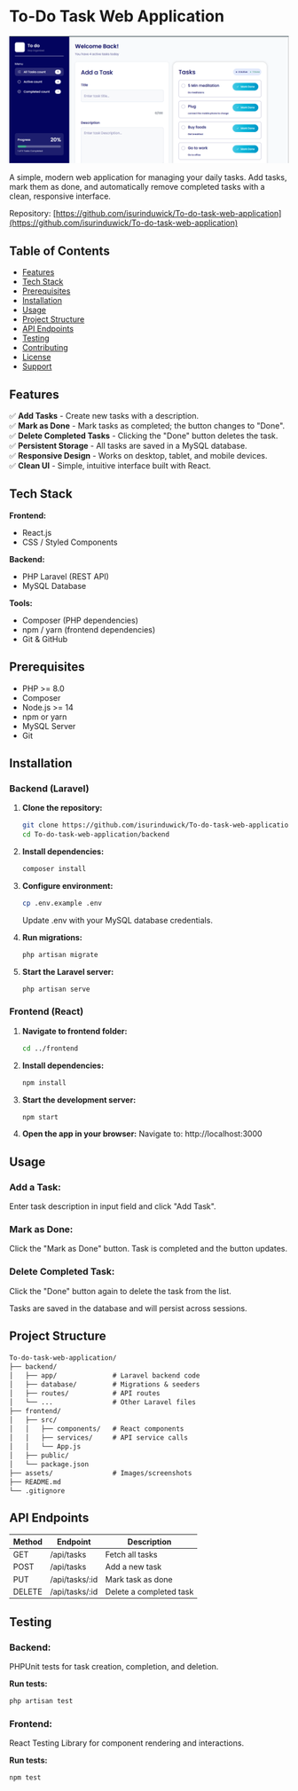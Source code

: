 # To-Do Task Web Application

![To-Do App Screenshot](assets/Todo.png)

A simple, modern web application for managing your daily tasks. Add tasks, mark them as done, and automatically remove completed tasks with a clean, responsive interface.  

Repository: [https://github.com/isurinduwick/To-do-task-web-application](https://github.com/isurinduwick/To-do-task-web-application)

## Table of Contents

- [Features](#features)
- [Tech Stack](#tech-stack)
- [Prerequisites](#prerequisites)
- [Installation](#installation)
- [Usage](#usage)
- [Project Structure](#project-structure)
- [API Endpoints](#api-endpoints)
- [Testing](#testing)
- [Contributing](#contributing)
- [License](#license)
- [Support](#support)

## Features

✅ **Add Tasks** - Create new tasks with a description.  
✅ **Mark as Done** - Mark tasks as completed; the button changes to "Done".  
✅ **Delete Completed Tasks** - Clicking the "Done" button deletes the task.  
✅ **Persistent Storage** - All tasks are saved in a MySQL database.  
✅ **Responsive Design** - Works on desktop, tablet, and mobile devices.  
✅ **Clean UI** - Simple, intuitive interface built with React.  

## Tech Stack

**Frontend:**  
- React.js  
- CSS / Styled Components  

**Backend:**  
- PHP Laravel (REST API)  
- MySQL Database  

**Tools:**  
- Composer (PHP dependencies)  
- npm / yarn (frontend dependencies)  
- Git & GitHub  

## Prerequisites

- PHP >= 8.0  
- Composer  
- Node.js >= 14  
- npm or yarn  
- MySQL Server  
- Git  

## Installation

### Backend (Laravel)

1. **Clone the repository:**  
   ```bash
   git clone https://github.com/isurinduwick/To-do-task-web-application.git
   cd To-do-task-web-application/backend
   ```

2. **Install dependencies:**
   ```bash
   composer install
   ```

3. **Configure environment:**
   ```bash
   cp .env.example .env
   ```
   Update .env with your MySQL database credentials.

4. **Run migrations:**
   ```bash
   php artisan migrate
   ```

5. **Start the Laravel server:**
   ```bash
   php artisan serve
   ```

### Frontend (React)

1. **Navigate to frontend folder:**
   ```bash
   cd ../frontend
   ```

2. **Install dependencies:**
   ```bash
   npm install
   ```

3. **Start the development server:**
   ```bash
   npm start
   ```

4. **Open the app in your browser:**
   Navigate to: http://localhost:3000

## Usage

### Add a Task:
Enter task description in input field and click "Add Task".

### Mark as Done:
Click the "Mark as Done" button. Task is completed and the button updates.

### Delete Completed Task:
Click the "Done" button again to delete the task from the list.

Tasks are saved in the database and will persist across sessions.

## Project Structure

```
To-do-task-web-application/
├── backend/
│   ├── app/              # Laravel backend code
│   ├── database/         # Migrations & seeders
│   ├── routes/           # API routes
│   └── ...               # Other Laravel files
├── frontend/
│   ├── src/
│   │   ├── components/   # React components
│   │   ├── services/     # API service calls
│   │   └── App.js
│   ├── public/
│   └── package.json
├── assets/               # Images/screenshots
├── README.md
└── .gitignore
```

## API Endpoints

| Method | Endpoint | Description |
|--------|----------|-------------|
| GET | /api/tasks | Fetch all tasks |
| POST | /api/tasks | Add a new task |
| PUT | /api/tasks/:id | Mark task as done |
| DELETE | /api/tasks/:id | Delete a completed task |

## Testing

### Backend:
PHPUnit tests for task creation, completion, and deletion.

**Run tests:**
```bash
php artisan test
```

### Frontend:
React Testing Library for component rendering and interactions.

**Run tests:**
```bash
npm test
```





